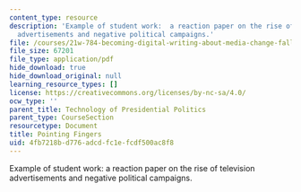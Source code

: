 ```yaml
---
content_type: resource
description: 'Example of student work:  a reaction paper on the rise of television
  advertisements and negative political campaigns.'
file: /courses/21w-784-becoming-digital-writing-about-media-change-fall-2009/4fb7218bd776adcdfc1efcdf500ac8f8_MIT21W_784F09_Pointing_Fin.pdf
file_size: 67201
file_type: application/pdf
hide_download: true
hide_download_original: null
learning_resource_types: []
license: https://creativecommons.org/licenses/by-nc-sa/4.0/
ocw_type: ''
parent_title: Technology of Presidential Politics
parent_type: CourseSection
resourcetype: Document
title: Pointing Fingers
uid: 4fb7218b-d776-adcd-fc1e-fcdf500ac8f8
---
```

Example of student work:  a reaction paper on the rise of television advertisements and negative political campaigns.
